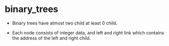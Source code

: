 <h1>binary_trees</h1>

* Binary trees have atmost two child at least 0 child.

* Each node consists of integer data, and left and right link which contains the address of the left and right child.
